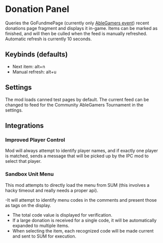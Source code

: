 # Donation Panel

Queries the GoFundmePage (currently only [AbleGamers event](http://www.gofundme.com/PlanetaryAblegamers)) recent donations page fragment and displays it in-game.  Items can be marked as finished, and will then be culled when the feed is manually refreshed.  Automatic refresh is currently 10 seconds.

## Keybinds (defaults)

- Next item: alt+n
- Manual refresh: alt+u

## Settings

The mod loads canned test pages by default.  The current feed can be changed to feed for the Community AbleGamers Tournament in the settings.

## Integrations

### Improved Player Control

Mod will always attempt to identify player names, and if exactly one player is matched, sends a message that will be picked up by the IPC mod to select that player.

### Sandbox Unit Menu

This mod attempts to directly load the menu from SUM (this involves a hacky timeout and really needs a proper api).

-It will attempt to identify menu codes in the comments and present those as tags on the display.
- The total code value is displayed for verification.
- If a large donation is received for a single code, it will be automatically expanded to multiple items.
- When selecting the item, each recognized code will be made current and sent to SUM for execution.
